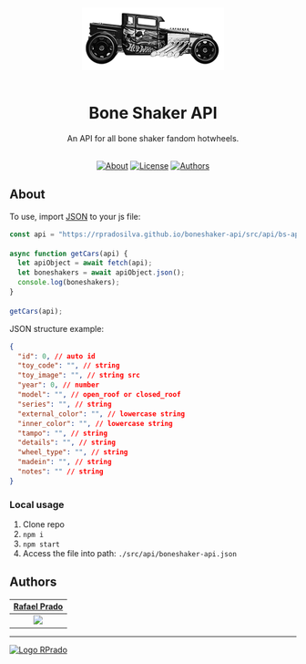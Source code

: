 <div align="center">
    <img src=".github/icon.png" alt="Logo Repo" />
    <h1 style="padding-top: 16px;">
      Bone Shaker API
    </h1>
    An API for all bone shaker fandom hotwheels.
</div>

<br>
<div align="center">

[![About](https://img.shields.io/badge/-About-0D0D0D)](#about)
[![License](https://img.shields.io/badge/-License-27282A)](/LICENSE)
[![Authors](https://img.shields.io/badge/-Author-27282A)](#authors)

</div>

## About

To use, import [JSON](https://rpradosilva.github.io/bs-api/src/api/bs-api.json) to your js file:

```js
const api = "https://rpradosilva.github.io/boneshaker-api/src/api/bs-api.json";

async function getCars(api) {
  let apiObject = await fetch(api);
  let boneshakers = await apiObject.json();
  console.log(boneshakers);
}

getCars(api);
```

JSON structure example:

```json
{
  "id": 0, // auto id
  "toy_code": "", // string
  "toy_image": "", // string src
  "year": 0, // number
  "model": "", // open_roof or closed_roof
  "series": "", // string
  "external_color": "", // lowercase string
  "inner_color": "", // lowercase string
  "tampo": "", // string
  "details": "", // string
  "wheel_type": "", // string
  "madein": "", // string
  "notes": "" // string
}
```

### Local usage

1. Clone repo
2. `npm i`
3. `npm start`
4. Access the file into path: `./src/api/boneshaker-api.json`

## Authors

|      [Rafael Prado](http://www.github.com/rpradosilva)      |
| :---------------------------------------------------------: |
| ![](https://avatars2.githubusercontent.com/u/22681977?s=80) |

---

[<img alt="Logo RPrado" src="https://avatars.githubusercontent.com/u/87092922" width="40" />](http://rprado.design)
